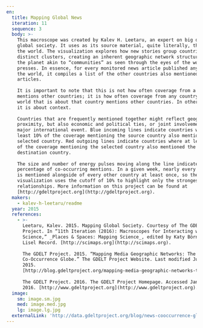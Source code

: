 ```yaml
---
en:
  title: Mapping Global News
  iteration: 11
  sequence: 3
  body: >-
    This macroscope was created by Kalev H. Leetaru, an expert on big data and
    global society. It uses as its source material, quite literally, the news of
    the world. The visualization explores how new stories group countries into
    distinct clusters, creating an inherent geographic network structure over
    the planet akin to “communities” as seen through the eyes of the world’s
    presses. In essence, for every monitored news article published anywhere in
    the world, it compiles a list of the other countries also mentioned in those
    articles.  
      
    It is important to note that this is not how often coverage from a country
    mentions other countries; it is how often coverage from any country in the
    world that is about that country mentions other countries. In other words,
    it is about context.  
      
    Countries that are frequently mentioned together might reflect geographic
    proximity, but also economic and political ties, or joint involvement in a
    major international event. Blue incoming lines indicate countries where at
    least 10% of the coverage mentioning the source country also mentioned the
    selected country. Red outgoing lines indicate countries where at least 10%
    of the coverage mentioning the selected country also mentioned the
    destination country.  
      
    The size and number of energy pulses moving along the line indicate the
    percentage of co-occurring mentions. In a given week, nearly every country
    is mentioned alongside of every other country at least once, so the
    visualization uses the cutoff of 10% to highlight only the strongest
    relationships. More information on this project can be found at
    [http://gdeltproject.org](http://gdeltproject.org).
  makers:
    - kalev-h-leetaru/readme
  year: 2015
  references:
    - >-
      Leetaru, Kalev. 2015. Mapping Global Society. Courtesy of The GDELT
      Project. In “11th Iteration (2016): Macroscopes for Interacting with
      Science,” _Places & Spaces: Mapping Science_, edited by Katy Börner and
      Lisel Record. [http://scimaps.org](http://scimaps.org).  
        
      The GDELT Project. 2015. “Mapping Media Geographic Networks: The News
      Co-Occurrence Globe.” The GDELT Project Website. Last modified June 1,
      2015.
      [http://blog.gdeltproject.org/mapping-media-geographic-networks-the-news-co-occurrence-globe](http://blog.gdeltproject.org/mapping-media-geographic-networks-the-news-co-occurrence-globe).  
        
      The GDELT Project. 2016. The GDELT Project Homepage. Accessed January 10,
      2016. [http://www.gdeltproject.org](http://www.gdeltproject.org).
  image:
    sm: image.sm.jpg
    med: image.med.jpg
    lg: image.lg.jpg
  externalLink: 'http://data.gdeltproject.org/blog/news-cooccurrence-globe/globe_cooccur_kiosk.html'
---
```

